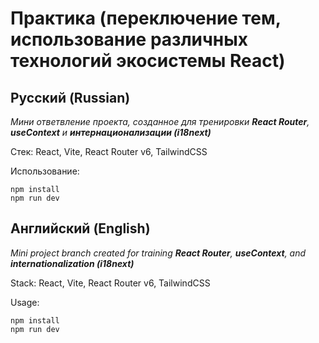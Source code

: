 # Практика (переключение тем, использование различных технологий экосистемы React)

## Русский (Russian)

 *Мини ответвление проекта, созданное для тренировки **React Router**, **useContext** и **интернационализации (i18next)***

Стек: React, Vite, React Router v6, TailwindCSS

Использование: 

```shell
npm install
npm run dev
```
## Английский (English)

*Mini project branch created for training **React Router**, **useContext**, and **internationalization (i18next)***

Stack: React, Vite, React Router v6, TailwindCSS

Usage:

```shell
npm install
npm run dev
